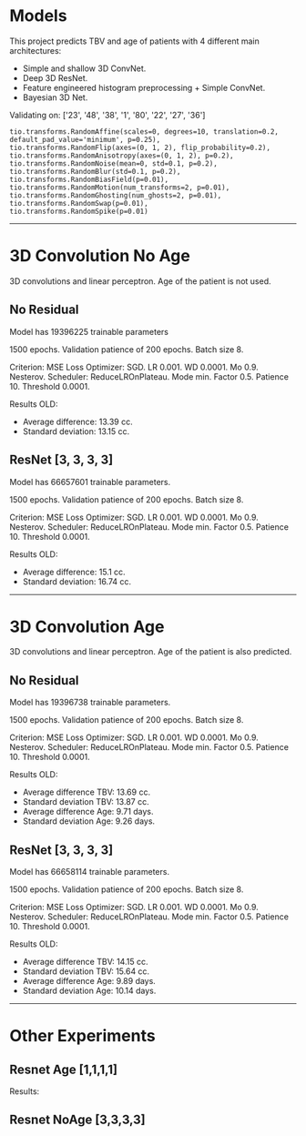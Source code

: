 # Models

This project predicts TBV and age of patients with 4 different main architectures:
- Simple and shallow 3D ConvNet.
- Deep 3D ResNet.
- Feature engineered histogram preprocessing + Simple ConvNet.
- Bayesian 3D Net.

Validating on: ['23', '48', '38', '1', '80', '22', '27', '36']

```
tio.transforms.RandomAffine(scales=0, degrees=10, translation=0.2, default_pad_value='minimum', p=0.25),
tio.transforms.RandomFlip(axes=(0, 1, 2), flip_probability=0.2),
tio.transforms.RandomAnisotropy(axes=(0, 1, 2), p=0.2),
tio.transforms.RandomNoise(mean=0, std=0.1, p=0.2),
tio.transforms.RandomBlur(std=0.1, p=0.2),
tio.transforms.RandomBiasField(p=0.01),
tio.transforms.RandomMotion(num_transforms=2, p=0.01),
tio.transforms.RandomGhosting(num_ghosts=2, p=0.01),
tio.transforms.RandomSwap(p=0.01),
tio.transforms.RandomSpike(p=0.01)
```

---
# 3D Convolution No Age

3D convolutions and linear perceptron. Age of the patient is not used.

## No Residual

Model has 19396225 trainable parameters

1500 epochs. Validation patience of 200 epochs. Batch size 8.

Criterion: MSE Loss
Optimizer: SGD. LR 0.001. WD 0.0001. Mo 0.9. Nesterov.
Scheduler: ReduceLROnPlateau. Mode min. Factor 0.5. Patience 10. Threshold 0.0001.

Results OLD:
- Average difference: 13.39 cc.   
- Standard deviation: 13.15 cc.

## ResNet [3, 3, 3, 3]

Model has 66657601 trainable parameters.

1500 epochs. Validation patience of 200 epochs. Batch size 8.

Criterion: MSE Loss
Optimizer: SGD. LR 0.001. WD 0.0001. Mo 0.9. Nesterov.
Scheduler: ReduceLROnPlateau. Mode min. Factor 0.5. Patience 10. Threshold 0.0001.

Results OLD:
- Average difference: 15.1 cc.    
- Standard deviation: 16.74 cc.

---
# 3D Convolution Age

3D convolutions and linear perceptron. Age of the patient is also predicted.

## No Residual

Model has 19396738 trainable parameters.

1500 epochs. Validation patience of 200 epochs. Batch size 8.

Criterion: MSE Loss
Optimizer: SGD. LR 0.001. WD 0.0001. Mo 0.9. Nesterov.
Scheduler: ReduceLROnPlateau. Mode min. Factor 0.5. Patience 10. Threshold 0.0001.

Results OLD:
- Average difference TBV: 13.69 cc.	
- Standard deviation TBV: 13.87 cc.
- Average difference Age: 9.71 days.	
- Standard deviation Age: 9.26 days.

## ResNet [3, 3, 3, 3]

Model has 66658114 trainable parameters.

1500 epochs. Validation patience of 200 epochs. Batch size 8.

Criterion: MSE Loss
Optimizer: SGD. LR 0.001. WD 0.0001. Mo 0.9. Nesterov.
Scheduler: ReduceLROnPlateau. Mode min. Factor 0.5. Patience 10. Threshold 0.0001.

Results OLD:
- Average difference TBV: 14.15 cc.       
- Standard deviation TBV: 15.64 cc.
- Average difference Age: 9.89 days. 
- Standard deviation Age: 10.14 days.


---

# Other Experiments


## Resnet Age [1,1,1,1]

Results:


## Resnet NoAge [3,3,3,3]
